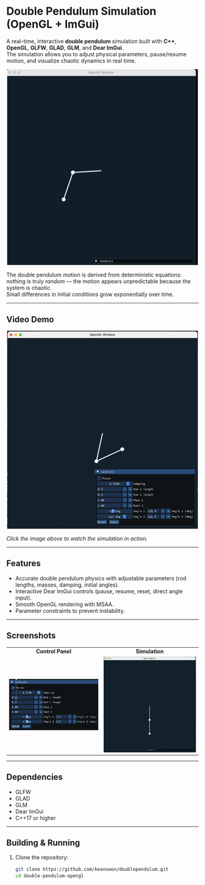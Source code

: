 # Double Pendulum Simulation (OpenGL + ImGui)

A real-time, interactive **double pendulum** simulation built with **C++**, **OpenGL**, **GLFW**, **GLAD**, **GLM**, and **Dear ImGui**.  
The simulation allows you to adjust physical parameters, pause/resume motion, and visualize chaotic dynamics in real time.

<p align="center">
  <img src="img/demo.gif" alt="Short double pendulum demo" style="max-width: 100%; height: auto;" width="500"/>
</p>

The double pendulum motion is derived from deterministic equations: nothing is truly *random* — the motion appears unpredictable because the system is chaotic.  
Small differences in initial conditions grow exponentially over time.

---

## Video Demo

<p align="center">
  <a href="https://youtu.be/3Q9UUI3JO5o">
    <img src="img/window.png" alt="Watch the demo" style="max-width: 100%; height: auto;" width="500"/>
  </a>
</p>

*Click the image above to watch the simulation in action.*

---

## Features

- Accurate double pendulum physics with adjustable parameters (rod lengths, masses, damping, initial angles).
- Interactive Dear ImGui controls (pause, resume, reset, direct angle input).
- Smooth OpenGL rendering with MSAA.
- Parameter constraints to prevent instability.

---

## Screenshots

<p align="center">
  <table>
    <tr>
      <td align="center"><b>Control Panel</b></td>
      <td align="center"><b>Simulation</b></td>
    </tr>
    <tr>
      <td align="center"><img src="img/controls.png" alt="Controls Screenshot" style="max-width: 100%; height: auto;" width="350"/></td>
      <td align="center"><img src="img/window2.png" alt="Simulation Screenshot" style="max-width: 100%; height: auto;" width="350"/></td>
    </tr>
  </table>
</p>

---

## Dependencies

- GLFW
- GLAD
- GLM
- Dear ImGui
- C++17 or higher

---

## Building & Running

1. Clone the repository:
   ```bash
   git clone https://github.com/keanswon/doublependulum.git
   cd double-pendulum-opengl
